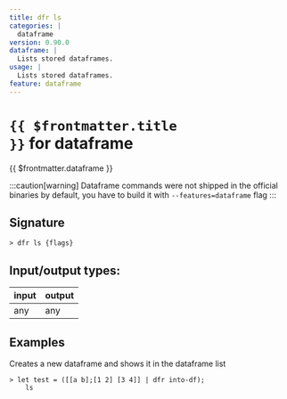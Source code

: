 ```yaml
---
title: dfr ls
categories: |
  dataframe
version: 0.90.0
dataframe: |
  Lists stored dataframes.
usage: |
  Lists stored dataframes.
feature: dataframe
---
```


<!-- This file is automatically generated. Please edit the command in https://github.com/nushell/nushell instead. -->

# <code>{{ $frontmatter.title }}</code> for dataframe

<div class='command-title'>{{ $frontmatter.dataframe }}</div>

:::caution[warning]
Dataframe commands were not shipped in the official binaries by default, you have to build it with `--features=dataframe` flag
:::

## Signature

`> dfr ls {flags} `

## Input/output types:

| input | output |
| ----- | ------ |
| any   | any    |

## Examples

Creates a new dataframe and shows it in the dataframe list

```nushell
> let test = ([[a b];[1 2] [3 4]] | dfr into-df);
    ls

```
